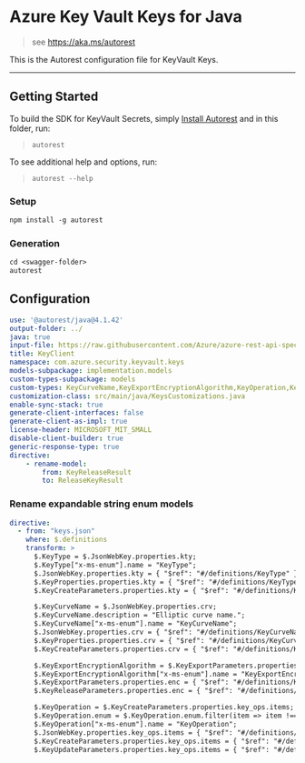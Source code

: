 # Azure Key Vault Keys for Java

> see https://aka.ms/autorest

This is the Autorest configuration file for KeyVault Keys.

---
## Getting Started
To build the SDK for KeyVault Secrets, simply [Install Autorest](https://aka.ms/autorest) and
in this folder, run:

> `autorest`

To see additional help and options, run:

> `autorest --help`

### Setup
```ps
npm install -g autorest
```

### Generation

```ps
cd <swagger-folder>
autorest
```

## Configuration

```yaml
use: '@autorest/java@4.1.42'
output-folder: ../
java: true
input-file: https://raw.githubusercontent.com/Azure/azure-rest-api-specs/8af9817c15d688c941cda106758045b5deb9a069/specification/keyvault/data-plane/Microsoft.KeyVault/preview/7.6-preview.1/keys.json
title: KeyClient
namespace: com.azure.security.keyvault.keys
models-subpackage: implementation.models
custom-types-subpackage: models
custom-types: KeyCurveName,KeyExportEncryptionAlgorithm,KeyOperation,KeyRotationPolicyAction,KeyType,ReleaseKeyResult
customization-class: src/main/java/KeysCustomizations.java
enable-sync-stack: true
generate-client-interfaces: false
generate-client-as-impl: true
license-header: MICROSOFT_MIT_SMALL
disable-client-builder: true
generic-response-type: true
directive:
    - rename-model:
        from: KeyReleaseResult
        to: ReleaseKeyResult
```

### Rename expandable string enum models

```yaml
directive:
  - from: "keys.json"
    where: $.definitions
    transform: >
      $.KeyType = $.JsonWebKey.properties.kty;
      $.KeyType["x-ms-enum"].name = "KeyType";
      $.JsonWebKey.properties.kty = { "$ref": "#/definitions/KeyType" };
      $.KeyProperties.properties.kty = { "$ref": "#/definitions/KeyType" };
      $.KeyCreateParameters.properties.kty = { "$ref": "#/definitions/KeyType" };

      $.KeyCurveName = $.JsonWebKey.properties.crv;
      $.KeyCurveName.description = "Elliptic curve name.";
      $.KeyCurveName["x-ms-enum"].name = "KeyCurveName";
      $.JsonWebKey.properties.crv = { "$ref": "#/definitions/KeyCurveName" };
      $.KeyProperties.properties.crv = { "$ref": "#/definitions/KeyCurveName" };
      $.KeyCreateParameters.properties.crv = { "$ref": "#/definitions/KeyCurveName" };

      $.KeyExportEncryptionAlgorithm = $.KeyExportParameters.properties.enc;
      $.KeyExportEncryptionAlgorithm["x-ms-enum"].name = "KeyExportEncryptionAlgorithm";
      $.KeyExportParameters.properties.enc = { "$ref": "#/definitions/KeyExportEncryptionAlgorithm" };
      $.KeyReleaseParameters.properties.enc = { "$ref": "#/definitions/KeyExportEncryptionAlgorithm" };

      $.KeyOperation = $.KeyCreateParameters.properties.key_ops.items;
      $.KeyOperation.enum = $.KeyOperation.enum.filter(item => item !== "export");
      $.KeyOperation["x-ms-enum"].name = "KeyOperation";
      $.JsonWebKey.properties.key_ops.items = { "$ref": "#/definitions/KeyOperation" };
      $.KeyCreateParameters.properties.key_ops.items = { "$ref": "#/definitions/KeyOperation" };
      $.KeyUpdateParameters.properties.key_ops.items = { "$ref": "#/definitions/KeyOperation" };
```
